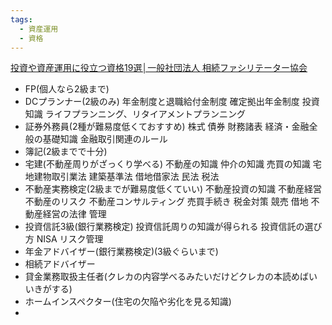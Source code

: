 ```yaml
---
tags:
  - 資産運用
  - 資格
---
```

[投資や資産運用に役立つ資格19選│一般社団法人 相続ファシリテーター協会](https://www.jifa-c.net/blog/toushishikaku/)
- FP(個人なら2級まで)
- DCプランナー(2級のみ)
	年金制度と退職給付金制度
	確定拠出年金制度
	投資知識
	ライフプランニング、リタイアメントプランニング
- 証券外務員(2種が難易度低くておすすめ)
	株式
	債券
	財務諸表
	経済・金融全般の基礎知識
	金融取引関連のルール
- 簿記(2級までで十分)
- 宅建(不動産周りがざっくり学べる)
	不動産の知識
	仲介の知識
	売買の知識
	宅地建物取引業法
	建築基準法
	借地借家法
	民法
	税法 
- 不動産実務検定(2級までが難易度低くていい) 不動産投資の知識
	不動産経営
	不動産のリスク
	不動産コンサルティング
	売買手続き
	税金対策
	競売
	借地
	不動産経営の法律
	管理
- 投資信託3級(銀行業務検定)
投資信託周りの知識が得られる
	投資信託の選び方
	NISA
	リスク管理
- 年金アドバイザー(銀行業務検定)(3級ぐらいまで)
- 相続アドバイザー
- 貸金業務取扱主任者(クレカの内容学べるみたいだけどクレカの本読めばいいきがする)
- ホームインスペクター(住宅の欠陥や劣化を見る知識)
- 